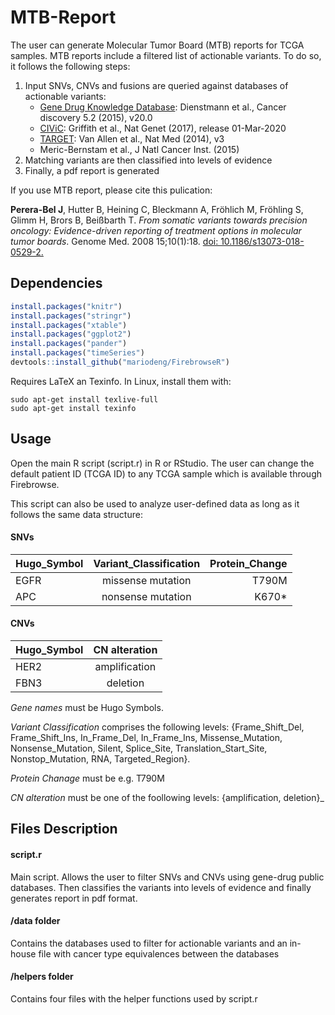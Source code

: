 # MTB-Report

The user can generate Molecular Tumor Board (MTB) reports for TCGA samples. MTB reports include a filtered list of actionable variants. To do so, it follows the following steps:

1. Input SNVs, CNVs and fusions are queried against databases of actionable variants:
    - [Gene Drug Knowledge Database](https://www.synapse.org/#!Synapse:syn2370773): Dienstmann et al., Cancer discovery 5.2 (2015), v20.0
    - [CIViC](https://civic.genome.wustl.edu/): Griffith et al., Nat Genet (2017), release 01-Mar-2020
    - [TARGET](http://archive.broadinstitute.org/cancer/cga/target): Van Allen et al., Nat Med (2014), v3
    - Meric-Bernstam et al., J Natl Cancer Inst. (2015)
2. Matching variants are then classified into levels of evidence
3. Finally, a pdf report is generated

If you use MTB report, please cite this pulication:

<b>Perera-Bel J</b>, Hutter B, Heining C, Bleckmann A, Fröhlich M, Fröhling S, Glimm H, Brors B, Beißbarth T. <i>From somatic variants towards precision oncology: Evidence-driven reporting of treatment options in molecular tumor boards</i>. Genome Med. 2008 15;10(1):18. <a target="_blank" href="https://doi.org/10.1186/s13073-018-0529-2">doi: 10.1186/s13073-018-0529-2.</a>

## Dependencies
```r
install.packages("knitr")
install.packages("stringr")
install.packages("xtable")
install.packages("ggplot2")
install.packages("pander")
install.packages("timeSeries")
devtools::install_github("mariodeng/FirebrowseR")
```

Requires LaTeX an Texinfo. In Linux, install them with:
```
sudo apt-get install texlive-full
sudo apt-get install texinfo
```
## Usage

Open the main R script (script.r) in R or RStudio. The user can change the default patient ID (TCGA ID) to any TCGA sample which is available through Firebrowse. 

This script can also be used to analyze user-defined data as long as it follows the same data structure:

#### SNVs

| Hugo_Symbol   | Variant_Classification| Protein_Change  |
| ------------- |:----------------------:| --------------:|
| EGFR          | missense mutation      | T790M          |
| APC           | nonsense mutation      |   K670*        |

#### CNVs

| Hugo_Symbol   | CN alteration|
| ------------- |:------------:|
| HER2          | amplification| 
| FBN3          | deletion     | 

*Gene names* must be Hugo Symbols. 

*Variant Classification* comprises the following levels: {Frame_Shift_Del, Frame_Shift_Ins, In_Frame_Del, In_Frame_Ins, Missense_Mutation, Nonsense_Mutation, Silent, Splice_Site, Translation_Start_Site, Nonstop_Mutation, RNA, Targeted_Region}. 

*Protein Chanage* must be e.g. T790M

*CN alteration* must be one of the foollowing levels: {amplification, deletion}_

## Files Description

#### script.r 
Main script. Allows the user to filter SNVs and CNVs using gene-drug public 
databases. Then classifies the variants into levels of evidence 
and finally generates report in pdf format. 


#### /data folder
Contains the databases used to filter for actionable variants
and an in-house file with cancer type equivalences between the databases


#### /helpers folder
Contains four files with the helper functions used by script.r

